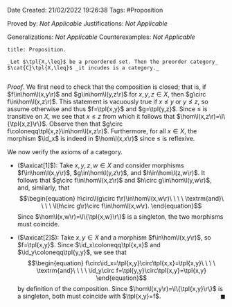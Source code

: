 <div class="topSpace"></div>

Date Created: 21/02/2022 19:26:38
Tags: #Proposition

Proved by: _Not Applicable_
Justifications: _Not Applicable_

Generalizations: _Not Applicable_
Counterexamples: _Not Applicable_

``` ad-Proposition
title: Proposition.

_Let $\tpl{X,\leq}$ be a preordered set. Then the preorder category_ $\cat{C}\tpl{X,\leq}$ _it incudes is a category._


```

_Proof_. We first need to check that the composition is closed; that is, if $f\in\hom\l(x,y\r)$ and $g\in\hom\l(y,z\r)$ for $x,y,z\in X$, then $g\circ f\in\hom\l(x,z\r)$. This statement is vacuously true if $x\not\leq y$ or $y\not\leq z$, so assume otherwise and thus $f=\tpl{x,y}$ and $g=\tpl{y,z}$. Since $\leq$ is transitive on $X$, we see that $x\leq z$ from which it follows that $\hom\l(x,z\r)=\l\{\tpl{x,z}\r\}$. Observe then that $g\circ f\coloneqq\tpl{x,z}\in\hom\l(x,z\r)$. Furthermore, for all $x\in X$, the morphism $\id_x$ is indeed in $\hom\l(x,x\r)$ since $\leq$ is reflexive.

We now verify the axioms of a category.
* ($\axicat[1]$): Take $x,y,z,w\in X$ and consider morphisms $f\in\hom\l(x,y\r)$, $g\in\hom\l(y,z\r)$, and $h\in\hom\l(z,w\r)$. It follows that $g\circ f\in\hom\l(x,z\r)$ and $h\circ g\in\hom\l(y,w\r)$, and, similarly, that$$\begin{equation}
        h\circ\l(g\circ f\r)\in\hom\l(x,w\r)\ \ \ \ \textrm{and}\ \ \ \ \l(h\circ g\r)\circ f\in\hom\l(x,w\r).
    \end{equation}$$
Since $\hom\l(x,w\r)=\l\{\tpl{x,w}\r\}$ is a singleton, the two morphisms must coincide.

* ($\axicat[2]$): Take $x,y\in X$ and a morphism $f\in\hom\l(x,y\r)$, so $f=\tpl{x,y}$. Since $\id_x\coloneqq\tpl{x,x}$ and $\id_y\coloneqq\tpl{y,y}$, we see that
$$\begin{equation}
    f\circ\id_x=\tpl{x,y}\circ\tpl{x,x}=\tpl{x,y}\ \ \ \ \textrm{and}\ \ \ \ \id_y\circ f=\tpl{y,y}\circ\tpl{x,y}=\tpl{x,y}
\end{equation}$$
by definition of the composition. Since $\hom\l(x,y\r)=\l\{\tpl{x,y}\r\}$ is a singleton, both must coincide with $\tpl{x,y}=f$.<span style="float:right;">$\blacksquare$</span> 
